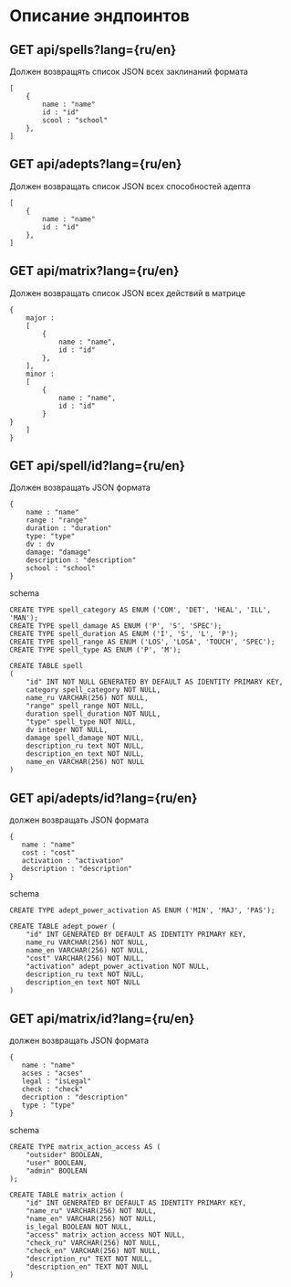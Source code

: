 # Описание эндпоинтов

## GET api/spells?lang={ru/en}
Должен возвращять список JSON всех заклинаний формата

```
[
    { 
        name : "name"
        id : "id"
        scool : "school"
    },
]
```

## GET api/adepts?lang={ru/en}
Должен возвращать список JSON всех способностей адепта

```
[
    { 
        name : "name"
        id : "id"
    },
]
```

## GET api/matrix?lang={ru/en}
Должен возвращать список JSON всех действий в матрице

```
{
    major :
    [
        { 
            name : "name",
            id : "id"
        },
    ],
    minor : 
    [
        {
            name : "name",
            id : "id"
        }
}
    ]
}
```

## GET api/spell/id?lang={ru/en}
Должен возвращать JSON формата

```
{ 
    name : "name"
    range : "range"
    duration : "duration"
    type: "type"
    dv : dv
    damage: "damage"
    description : "description"
    school : "school"
}
```

schema

```
CREATE TYPE spell_category AS ENUM ('COM', 'DET', 'HEAL', 'ILL', 'MAN');
CREATE TYPE spell_damage AS ENUM ('P', 'S', 'SPEC');
CREATE TYPE spell_duration AS ENUM ('I', 'S', 'L', 'P');
CREATE TYPE spell_range AS ENUM ('LOS', 'LOSA', 'TOUCH', 'SPEC');
CREATE TYPE spell_type AS ENUM ('P', 'M');

CREATE TABLE spell
(
    "id" INT NOT NULL GENERATED BY DEFAULT AS IDENTITY PRIMARY KEY,
    category spell_category NOT NULL,
    name_ru VARCHAR(256) NOT NULL,
    "range" spell_range NOT NULL,
    duration spell_duration NOT NULL,
    "type" spell_type NOT NULL,
    dv integer NOT NULL,
    damage spell_damage NOT NULL,
    description_ru text NOT NULL,
    description_en text NOT NULL,
    name_en VARCHAR(256) NOT NULL
)
```


## GET api/adepts/id?lang={ru/en}
должен возвращать JSON формата
 
```
{
   name : "name"
   cost : "cost"
   activation : "activation"
   description : "description"
}
```

schema

```
CREATE TYPE adept_power_activation AS ENUM ('MIN', 'MAJ', 'PAS');

CREATE TABLE adept_power (
    "id" INT GENERATED BY DEFAULT AS IDENTITY PRIMARY KEY,
    name_ru VARCHAR(256) NOT NULL,
    name_en VARCHAR(256) NOT NULL,
    "cost" VARCHAR(256) NOT NULL,
    "activation" adept_power_activation NOT NULL,
    description_ru text NOT NULL,
    description_en text NOT NULL
)
```


## GET api/matrix/id?lang={ru/en}
должен возвращать JSON формата

```
{
   name : "name"
   acses : "acses"
   legal : "isLegal"
   check : "check"
   decription : "description"
   type : "type"
}
```

schema

```
CREATE TYPE matrix_action_access AS (
    "outsider" BOOLEAN,
    "user" BOOLEAN,
    "admin" BOOLEAN
);

CREATE TABLE matrix_action (
    "id" INT GENERATED BY DEFAULT AS IDENTITY PRIMARY KEY,
    "name_ru" VARCHAR(256) NOT NULL,
    "name_en" VARCHAR(256) NOT NULL,
    is_legal BOOLEAN NOT NULL,
    "access" matrix_action_access NOT NULL,
    "check_ru" VARCHAR(256) NOT NULL,
    "check_en" VARCHAR(256) NOT NULL,
    "description_ru" TEXT NOT NULL,
    "description_en" TEXT NOT NULL
)
```

